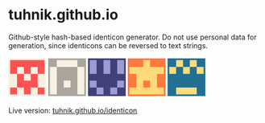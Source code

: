 # tuhnik.github.io

Github-style hash-based identicon generator. Do not use personal data for generation, since identicons can be reversed to text strings.
<br>
<br>
<img src="https://github.com/tuhnik/tuhnik.github.io/blob/master/identicon/img/1.png" width="75">
<img src="https://github.com/tuhnik/tuhnik.github.io/blob/master/identicon/img/2.png" width="75">
<img src="https://github.com/tuhnik/tuhnik.github.io/blob/master/identicon/img/3.png" width="75">
<img src="https://github.com/tuhnik/tuhnik.github.io/blob/master/identicon/img/4.png" width="75">
<img src="https://github.com/tuhnik/tuhnik.github.io/blob/master/identicon/img/5.png" width="75">
<br>
<br>
Live version: [tuhnik.github.io/identicon](https://tuhnik.github.io/identicon/)

